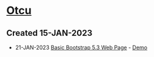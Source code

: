 # [Otcu](https://otcu.github.io/)

## Created 15-JAN-2023

- 21-JAN-2023 [Basic Bootstrap 5.3 Web Page](https://gist.github.com/otcu/ffd70f1b6f9a2f9e668b330338fd5ce0) - [Demo](https://otcu.github.io/demo/html/basic-bootstrap-page-5.3.html)
